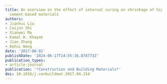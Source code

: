 ```yaml
---
title: An overview on the effect of internal curing on shrinkage of high performance
  cement-based materials
authors:
- Jianhui Liu
- Caijun Shi
- Xianwei Ma
- Kamal H. Khayat
- Jian Zhang
- Dehui Wang
date: '2017-08-01'
publishDate: '2024-06-17T14:55:16.078773Z'
publication_types:
- article-journal
publication: '*Construction and Building Materials*'
doi: 10.1016/j.conbuildmat.2017.04.154
---
```


